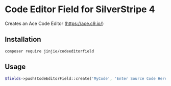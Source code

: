 # Code Editor Field for SilverStripe 4

Creates an Ace Code Editor (https://ace.c9.io/)

## Installation

`composer require jinjie/codeeditorfield`

## Usage

```php
$fields->push(CodeEditorField::create('MyCode', 'Enter Source Code Here'));
```